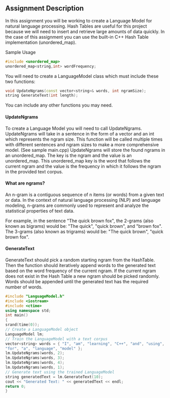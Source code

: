 ## Assignment Description

In this assignment you will be working to create a Language Model for natural language
processing. Hash Tables are useful for this project because we will need to insert and
retrieve large amounts of data quickly. In the case of this assignment you can use the
built-in C++ Hash Table implementation (unordered_map).

Sample Usage
``` C++
#include <unordered_map>
unordered_map<string,int> wordFrequency;
```

You will need to create a LanguageModel class which must include these two functions:
``` C++
void UpdateNgrams(const vector<string>& words, int ngramSize);
string GenerateText(int length);
```

You can include any other functions you may need.

#### UpdateNgrams
To create a Language Model you will need to call UpdateNgrams. UpdateNgrams will
take in a sentence in the form of a vector<string> and an int which represents the ngram
size. This function will be called multiple times with different sentences and ngram sizes
to make a more comprehensive model. (See sample main.cpp) UpdateNgrams will
store the found ngrams in an unordered_map. The key is the ngram and the value is an
unordered_map. This unordered_map key is the word that follows the current ngram
and the value is the frequency in which it follows the ngram in the provided text corpus.

#### What are ngrams?
An n-gram is a contiguous sequence of n items (or words) from a given text or data. In
the context of natural language processing (NLP) and language modeling, n-grams are
commonly used to represent and analyze the statistical properties of text data.

For example, in the sentence "The quick brown fox", the 2-grams (also known as
bigrams) would be: "The quick", "quick brown", and "brown fox". The 3-grams (also
known as trigrams) would be: "The quick brown", "quick brown fox".

#### GenerateText
GenerateText should pick a random starting ngram from the HashTable. Then the
function should iteratively append words to the generated text based on the word
frequency of the current ngram. If the current ngram does not exist in the Hash Table a
new ngram should be picked randomly. Words should be appended until the generated
text has the required number of words.

``` C++
#include "LanguageModel.h"
#include <iostream>
#include <ctime>
using namespace std;
int main()
{
srand(time(0));
// Create a LanguageModel object
LanguageModel lm;
// Train the LanguageModel with a text corpus
vector<string> words = { "I", "am", "learning", "C++", "and", "using", "hash", "tables",
"for", "a", "language", "model" };
lm.UpdateNgrams(words, 2);
lm.UpdateNgrams(words, 3);
lm.UpdateNgrams(words, 4);
lm.UpdateNgrams(words, 1);
// Generate text using the trained LanguageModel
string generatedText = lm.GenerateText(10);
cout << "Generated Text: " << generatedText << endl;
return 0;
}
``` 
